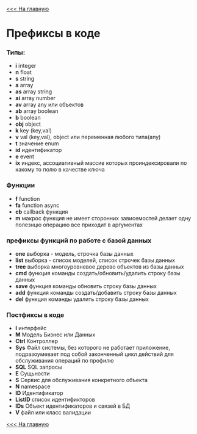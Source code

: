 [<<< На главную](./index.MD)

# Префиксы в коде

### Типы:
- **i** integer
- **n** float
- **s** string
- **a** array
- **as** array string
- **ai** array number
- **av** array any или объектов
- **ab** array boolean
- **b** boolean
- **obj** object
- **k** key (key,val)
- **v** val (key,val), object или переменная любого типа(any)
- **t** значение enum
- **id** идентификатор
- **e** event
- **ix** индекс, ассоциативный массив которых проиндексировали по какому то полю в качестве ключа

### Функции
- **f** function
- **fa** function async
- **cb** callback функция
- **m** макрос функция не имеет сторонних зависемостей делает одну полезнцю операцию все приходит в аргументах

### префиксы функций по работе с базой данных
- **one** выборка - модель, строчка базы данных
- **list** выборка - список моделей, список строчек базы данных
- **tree** выборка многоуровневое дерево объектов из базы данных
- **cmd** функция команды создать/обновить/удалить строку базы данных
- **save** функция команды обновить строку базы данных
- **add** функция команды создать/добавить строку базы данных
- **del** функция команды удалить строку базы данных

### Постфиксы в коде

- **I** интерфейс
- **M** Модель Бизнес или Данных
- **Ctrl** Контроллер
- **Sys** Файл системы, без которого не работает приложение, подразоумевает под собой законченный цикл действий для обслуживания операций по профилю
- **SQL** SQL запросы
- **E** Сущьности
- **S** Сервис для обслуживания конкретного объекта
- **N** namespace
- **ID** Идентификатор
- **ListID** список идентификторов 
- **IDs** Объект идентификаторов и связей в БД
- **V** файл или класс валидации



[<<< На главную](./index.MD)
